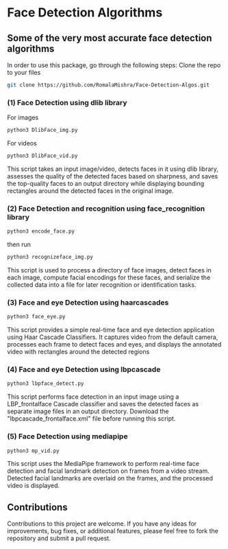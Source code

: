 # Face Detection Algorithms
## Some of the very most accurate face detection algorithms

In order to use this package, go through the following steps:
Clone the repo to your files
```bash
git clone https://github.com/RomalaMishra/Face-Detection-Algos.git
```

### (1) Face Detection using dlib library
For images
```bash
python3 DlibFace_img.py
```

For videos
```bash
python3 DlibFace_vid.py
```

This script takes an input image/video, detects faces in it using dlib library, assesses the quality of the detected faces based on sharpness, and saves the top-quality faces to an output directory while displaying bounding rectangles around the detected faces in the original image.

### (2) Face Detection and recognition using face_recognition library
```bash
python3 encode_face.py
```
then run
```bash
python3 recognizeface_img.py
```

This script is used to process a directory of face images, detect faces in each image, compute facial encodings for these faces, and serialize the collected data into a file for later recognition or identification tasks.

### (3) Face and eye Detection using haarcascades
```bash
python3 face_eye.py
```

This script provides a simple real-time face and eye detection application using Haar Cascade Classifiers. It captures video from the default camera, processes each frame to detect faces and eyes, and displays the annotated video with rectangles around the detected regions

### (4) Face and eye Detection using lbpcascade
```bash
python3 lbpface_detect.py
```
This script performs face detection in an input image using a LBP_frontalface Cascade classifier and saves the detected faces as separate image files in an output directory.
Download the "lbpcascade_frontalface.xml" file before running this script.

### (5) Face Detection using mediapipe
```bash
python3 mp_vid.py
```
This script uses the MediaPipe framework to perform real-time face detection and facial landmark detection on frames from a video stream. Detected facial landmarks are overlaid on the frames, and the processed video is displayed.

## Contributions
Contributions to this project are welcome. If you have any ideas for improvements, bug fixes, or additional features, please feel free to fork the repository and submit a pull request.
